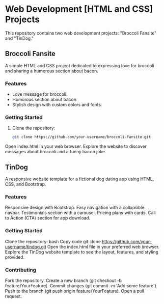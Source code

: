 # Web Development [HTML and CSS] Projects
This repository contains two web development projects: "Broccoli Fansite" and "TinDog."
## Broccoli Fansite
A simple HTML and CSS project dedicated to expressing love for broccoli and sharing a humorous section about bacon.
### Features
- Love message for broccoli.
- Humorous section about bacon.
- Stylish design with custom colors and fonts.
### Getting Started
1. Clone the repository:
   ```bash
   git clone https://github.com/your-username/broccoli-fansite.git
Open index.html in your web browser.
Explore the website to discover messages about broccoli and a funny bacon joke.

## TinDog
A responsive website template for a fictional dog dating app using HTML, CSS, and Bootstrap.
### Features
Responsive design with Bootstrap.
Easy navigation with a collapsible navbar.
Testimonials section with a carousel.
Pricing plans with cards.
Call to Action (CTA) section for app download.
### Getting Started
Clone the repository:
bash
Copy code
git clone https://github.com/your-username/tindog.git
Open the index.html file in your preferred web browser.
Explore the TinDog website template to see the layout, features, and styling provided.

### Contributing
Fork the repository.
Create a new branch (git checkout -b feature/YourFeature).
Commit changes (git commit -m 'Add some feature').
Push to the branch (git push origin feature/YourFeature).
Open a pull request.
